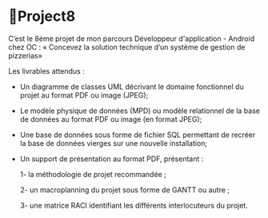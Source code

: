 # 🌱Project8
C’est le 8éme projet de mon parcours Développeur d'application - Android chez OC : « Concevez la solution technique d’un système de gestion de pizzerias»

Les livrables attendus :
  - Un diagramme de classes UML décrivant le domaine fonctionnel du projet au format PDF ou image (JPEG);
  - Le modèle physique de données (MPD) ou modèle relationnel de la base de données au format PDF ou image (en format JPEG);
  - Une base de données sous forme de fichier SQL permettant de recréer la base de données vierges sur une nouvelle installation;
  -  Un support de présentation au format PDF, présentant :
  
       1- la méthodologie de projet recommandée ;
       
       2- un macroplanning du projet sous forme de GANTT ou autre ;
       
       3- une matrice RACI identifiant les différents interlocuteurs du projet.
